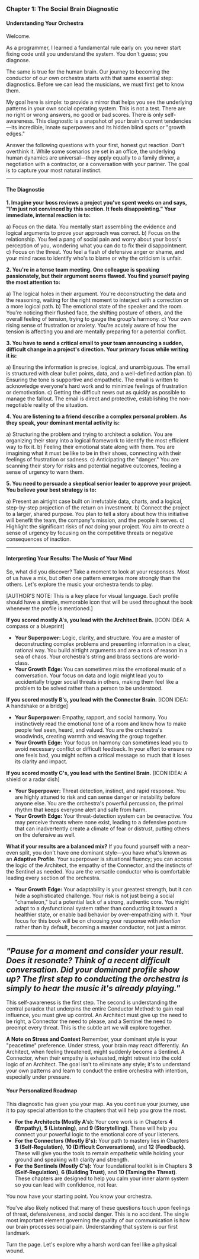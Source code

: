 ### **Chapter 1: The Social Brain Diagnostic**
#### Understanding Your Orchestra

Welcome.

As a programmer, I learned a fundamental rule early on: you never start fixing code until you understand the system. You don't guess; you diagnose.

The same is true for the human brain. Our journey to becoming the conductor of our own orchestra starts with that same essential step: diagnostics. Before we can lead the musicians, we must first get to know them.

My goal here is simple: to provide a mirror that helps you see the underlying patterns in your own social operating system. This is not a test. There are no right or wrong answers, no good or bad scores. There is only self-awareness. This diagnostic is a snapshot of your brain's current tendencies—its incredible, innate superpowers and its hidden blind spots or "growth edges."

Answer the following questions with your first, honest gut reaction. Don't overthink it. While some scenarios are set in an office, the underlying human dynamics are universal—they apply equally to a family dinner, a negotiation with a contractor, or a conversation with your partner. The goal is to capture your most natural instinct.

---

#### **The Diagnostic**

**1. Imagine your boss reviews a project you've spent weeks on and says, "I'm just not convinced by this section. It feels disappointing." Your immediate, internal reaction is to:**

   a) Focus on the data. You mentally start assembling the evidence and logical arguments to prove your approach was correct.
   b) Focus on the relationship. You feel a pang of social pain and worry about your boss's perception of you, wondering what you can do to fix their disappointment.
   c) Focus on the threat. You feel a flash of defensive anger or shame, and your mind races to identify who's to blame or why the criticism is unfair.

**2. You're in a tense team meeting. One colleague is speaking passionately, but their argument seems flawed. You find yourself paying the most attention to:**

   a) The logical holes in their argument. You're deconstructing the data and the reasoning, waiting for the right moment to interject with a correction or a more logical path.
   b) The emotional state of the speaker and the room. You're noticing their flushed face, the shifting posture of others, and the overall feeling of tension, trying to gauge the group's harmony.
   c) Your own rising sense of frustration or anxiety. You're acutely aware of how the tension is affecting you and are mentally preparing for a potential conflict.

**3. You have to send a critical email to your team announcing a sudden, difficult change in a project's direction. Your primary focus while writing it is:**

   a) Ensuring the information is precise, logical, and unambiguous. The email is structured with clear bullet points, data, and a well-defined action plan.
   b) Ensuring the tone is supportive and empathetic. The email is written to acknowledge everyone's hard work and to minimize feelings of frustration or demotivation.
   c) Getting the difficult news out as quickly as possible to manage the fallout. The email is direct and protective, establishing the non-negotiable reality of the situation.

**4. You are listening to a friend describe a complex personal problem. As they speak, your dominant mental activity is:**

   a) Structuring the problem and trying to architect a solution. You are organizing their story into a logical framework to identify the most efficient way to fix it.
   b) Feeling their emotional state along with them. You are imagining what it must be like to be in their shoes, connecting with their feelings of frustration or sadness.
   c) Anticipating the "danger." You are scanning their story for risks and potential negative outcomes, feeling a sense of urgency to warn them.

**5. You need to persuade a skeptical senior leader to approve your project. You believe your best strategy is to:**

   a) Present an airtight case built on irrefutable data, charts, and a logical, step-by-step projection of the return on investment.
   b) Connect the project to a larger, shared purpose. You plan to tell a story about how this initiative will benefit the team, the company's mission, and the people it serves.
   c) Highlight the significant risks of *not* doing your project. You aim to create a sense of urgency by focusing on the competitive threats or negative consequences of inaction.

---

#### **Interpreting Your Results: The Music of Your Mind**

So, what did you discover? Take a moment to look at your responses. Most of us have a mix, but often one pattern emerges more strongly than the others. Let's explore the music your orchestra tends to play.

[AUTHOR'S NOTE: This is a key place for visual language. Each profile should have a simple, memorable icon that will be used throughout the book whenever the profile is mentioned.]

**If you scored mostly A's, you lead with the Architect Brain.**
[ICON IDEA: A compass or a blueprint]
*   **Your Superpower:** Logic, clarity, and structure. You are a master of deconstructing complex problems and presenting information in a clear, rational way. You build airtight arguments and are a rock of reason in a sea of chaos. Your orchestra's string and brass sections are world-class.
*   **Your Growth Edge:** You can sometimes miss the emotional music of a conversation. Your focus on data and logic might lead you to accidentally trigger social threats in others, making them feel like a problem to be solved rather than a person to be understood.

**If you scored mostly B's, you lead with the Connector Brain.**
[ICON IDEA: A handshake or a bridge]
*   **Your Superpower:** Empathy, rapport, and social harmony. You instinctively read the emotional tone of a room and know how to make people feel seen, heard, and valued. You are the orchestra's woodwinds, creating warmth and weaving the group together.
*   **Your Growth Edge:** Your focus on harmony can sometimes lead you to avoid necessary conflict or difficult feedback. In your effort to ensure no one feels bad, you might soften a critical message so much that it loses its clarity and impact.

**If you scored mostly C's, you lead with the Sentinel Brain.**
[ICON IDEA: A shield or a radar dish]
*   **Your Superpower:** Threat detection, instinct, and rapid response. You are highly attuned to risk and can sense danger or instability before anyone else. You are the orchestra's powerful percussion, the primal rhythm that keeps everyone alert and safe from harm.
*   **Your Growth Edge:** Your threat-detection system can be overactive. You may perceive threats where none exist, leading to a defensive posture that can inadvertently create a climate of fear or distrust, putting others on the defensive as well.

**What if your results are a balanced mix?**
If you found yourself with a near-even split, you don't have one dominant style—you have what's known as an **Adaptive Profile**. Your superpower is situational fluency; you can access the logic of the Architect, the empathy of the Connector, and the instincts of the Sentinel as needed. You are the versatile conductor who is comfortable leading every section of the orchestra.
*   **Your Growth Edge:** Your adaptability is your greatest strength, but it can hide a sophisticated challenge. Your risk is not just being a social "chameleon," but a potential lack of a strong, authentic core. You might adapt to a dysfunctional system rather than conducting it toward a healthier state, or enable bad behavior by over-empathizing with it. Your focus for this book will be on choosing your response with *intention* rather than by default, becoming a master conductor, not just a mirror.

---
*"Pause for a moment and consider your result. Does it resonate? Think of a recent difficult conversation. Did your dominant profile show up? The first step to conducting the orchestra is simply to hear the music it's already playing."*
---

This self-awareness is the first step. The second is understanding the central paradox that underpins the entire Conductor Method: to gain real influence, you must give up control. An Architect must give up the need to be right, a Connector the need to please, and a Sentinel the need to preempt every threat. This is the subtle art we will explore together.

**A Note on Stress and Context**
Remember, your dominant style is your "peacetime" preference. Under stress, your brain may react differently. An Architect, when feeling threatened, might suddenly become a Sentinel. A Connector, when their empathy is exhausted, might retreat into the cold logic of an Architect. The goal isn't to eliminate any style; it's to understand your own patterns and learn to conduct the entire orchestra with intention, especially under pressure.

#### **Your Personalized Roadmap**

This diagnostic has given you your map. As you continue your journey, use it to pay special attention to the chapters that will help you grow the most.

*   **For the Architects (Mostly A's):** Your core work is in Chapters **4 (Empathy)**, **5 (Listening)**, and **9 (Storytelling)**. These will help you connect your powerful logic to the emotional core of your listeners.
*   **For the Connectors (Mostly B's):** Your path to mastery lies in Chapters **3 (Self-Regulation)**, **10 (Difficult Conversations)**, and **12 (Feedback)**. These will give you the tools to remain empathetic while holding your ground and speaking with clarity and strength.
*   **For the Sentinels (Mostly C's):** Your foundational toolkit is in Chapters **3 (Self-Regulation)**, **6 (Building Trust)**, and **10 (Taming the Threat)**. These chapters are designed to help you calm your inner alarm system so you can lead with confidence, not fear.

You now have your starting point. You know your orchestra.

You've also likely noticed that many of these questions touch upon feelings of threat, defensiveness, and social danger. This is no accident. The single most important element governing the quality of our communication is how our brain processes social pain. Understanding that system is our first landmark.

Turn the page. Let's explore why a harsh word can feel like a physical wound.
      